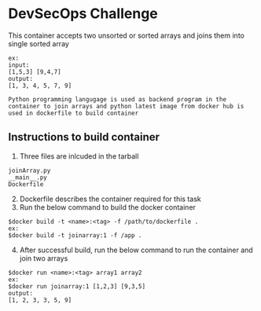 # DevSecOps Challenge

This container accepts two unsorted or sorted arrays and joins them into single sorted array

```
ex: 
input:
[1,5,3] [9,4,7]
output:
[1, 3, 4, 5, 7, 9]
```

    Python programming langugage is used as backend program in the container to join arrays and python latest image from docker hub is used in dockerfile to build container

## Instructions to build container

1) Three files are inlcuded in the tarball 
```
joinArray.py
__main__.py
Dockerfile
```
2) Dockerfile describes the container required for this task
3) Run the below command to build the docker container
```
$docker build -t <name>:<tag> -f /path/to/dockerfile .
ex:
$docker build -t joinarray:1 -f /app .
```
4) After successful build, run the below command to run the container and join two arrays
```
$docker run <name>:<tag> array1 array2
ex:
$docker run joinarray:1 [1,2,3] [9,3,5]
output:
[1, 2, 3, 3, 5, 9]
```